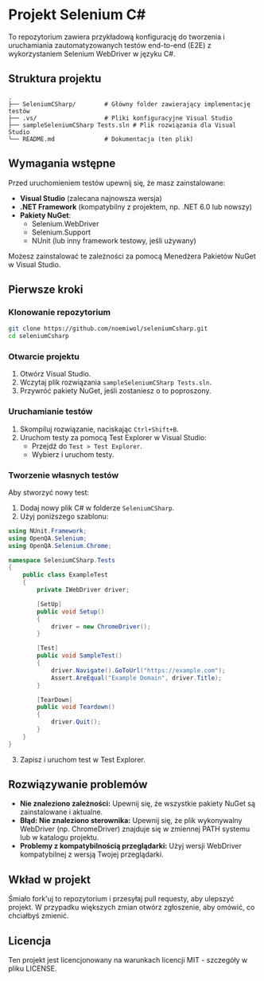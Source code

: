 # Projekt Selenium C#

To repozytorium zawiera przykładową konfigurację do tworzenia i uruchamiania zautomatyzowanych testów end-to-end (E2E) z wykorzystaniem Selenium WebDriver w języku C#.

## Struktura projektu

```
.
├── SeleniumCSharp/        # Główny folder zawierający implementację testów
├── .vs/                   # Pliki konfiguracyjne Visual Studio
├── sampleSeleniumCSharp Tests.sln # Plik rozwiązania dla Visual Studio
└── README.md              # Dokumentacja (ten plik)
```

## Wymagania wstępne

Przed uruchomieniem testów upewnij się, że masz zainstalowane:

- **Visual Studio** (zalecana najnowsza wersja)
- **.NET Framework** (kompatybilny z projektem, np. .NET 6.0 lub nowszy)
- **Pakiety NuGet**:
  - Selenium.WebDriver
  - Selenium.Support
  - NUnit (lub inny framework testowy, jeśli używany)

Możesz zainstalować te zależności za pomocą Menedżera Pakietów NuGet w Visual Studio.

## Pierwsze kroki

### Klonowanie repozytorium

```bash
git clone https://github.com/noemiwol/seleniumCsharp.git
cd seleniumCsharp
```

### Otwarcie projektu

1. Otwórz Visual Studio.
2. Wczytaj plik rozwiązania `sampleSeleniumCSharp Tests.sln`.
3. Przywróć pakiety NuGet, jeśli zostaniesz o to poproszony.

### Uruchamianie testów

1. Skompiluj rozwiązanie, naciskając `Ctrl+Shift+B`.
2. Uruchom testy za pomocą Test Explorer w Visual Studio:
   - Przejdź do `Test > Test Explorer`.
   - Wybierz i uruchom testy.

### Tworzenie własnych testów

Aby stworzyć nowy test:

1. Dodaj nowy plik C# w folderze `SeleniumCSharp`.
2. Użyj poniższego szablonu:

```csharp
using NUnit.Framework;
using OpenQA.Selenium;
using OpenQA.Selenium.Chrome;

namespace SeleniumCSharp.Tests
{
    public class ExampleTest
    {
        private IWebDriver driver;

        [SetUp]
        public void Setup()
        {
            driver = new ChromeDriver();
        }

        [Test]
        public void SampleTest()
        {
            driver.Navigate().GoToUrl("https://example.com");
            Assert.AreEqual("Example Domain", driver.Title);
        }

        [TearDown]
        public void Teardown()
        {
            driver.Quit();
        }
    }
}
```

3. Zapisz i uruchom test w Test Explorer.

## Rozwiązywanie problemów

- **Nie znaleziono zależności:** Upewnij się, że wszystkie pakiety NuGet są zainstalowane i aktualne.
- **Błąd: Nie znaleziono sterownika:** Upewnij się, że plik wykonywalny WebDriver (np. ChromeDriver) znajduje się w zmiennej PATH systemu lub w katalogu projektu.
- **Problemy z kompatybilnością przeglądarki:** Użyj wersji WebDriver kompatybilnej z wersją Twojej przeglądarki.

## Wkład w projekt

Śmiało fork'uj to repozytorium i przesyłaj pull requesty, aby ulepszyć projekt. W przypadku większych zmian otwórz zgłoszenie, aby omówić, co chciałbyś zmienić.

## Licencja

Ten projekt jest licencjonowany na warunkach licencji MIT - szczegóły w pliku LICENSE.
